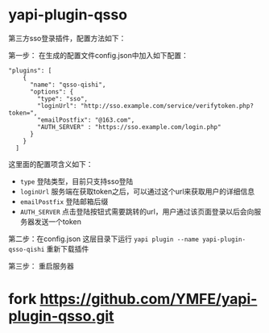 # yapi-plugin-qsso 

第三方sso登录插件，配置方法如下：   

第一步： 在生成的配置文件config.json中加入如下配置：  

```
"plugins": [
    {
      "name": "qsso-qishi",
      "options": {
        "type": "sso",
        "loginUrl": "http://sso.example.com/service/verifytoken.php?token=",
        "emailPostfix": "@163.com",
        "AUTH_SERVER" : "https://sso.example.com/login.php"
      }
    }
  ]
```   
这里面的配置项含义如下：  

- `type` 登陆类型，目前只支持sso登陆  
- `loginUrl` 服务端在获取token之后，可以通过这个url来获取用户的详细信息
- `emailPostfix` 登陆邮箱后缀
- `AUTH_SERVER` 点击登陆按钮式需要跳转的url，用户通过该页面登录以后会向服务器发送一个token


第二步：在config.json 这层目录下运行 ```yapi plugin --name yapi-plugin-qsso-qishi```   重新下载插件  

第三步： 重启服务器

# fork https://github.com/YMFE/yapi-plugin-qsso.git
